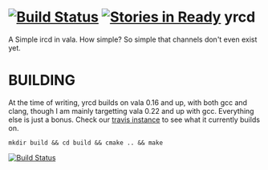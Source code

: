 [![Build Status](https://travis-ci.org/blasphemy/yrcd.svg?branch=master)](https://travis-ci.org/blasphemy/yrcd) [![Stories in Ready](https://badge.waffle.io/blasphemy/yrcd.png?label=ready&title=Ready)](https://waffle.io/blasphemy/yrcd) 
yrcd
====
A Simple ircd in vala. How simple? So simple that channels don't even exist yet.


BUILDING
========
At the time of writing, yrcd builds on vala 0.16 and up, with both gcc and clang, though I am mainly targetting vala 0.22 and up with gcc. Everything else is just a bonus. Check our [travis instance](https://travis-ci.org/blasphemy/yrcd) to see what it currently builds on.

```mkdir build && cd build && cmake .. && make```


[![Build Status](https://travis-ci.org/blasphemy/yrcd.svg?branch=master)](https://travis-ci.org/blasphemy/yrcd)
